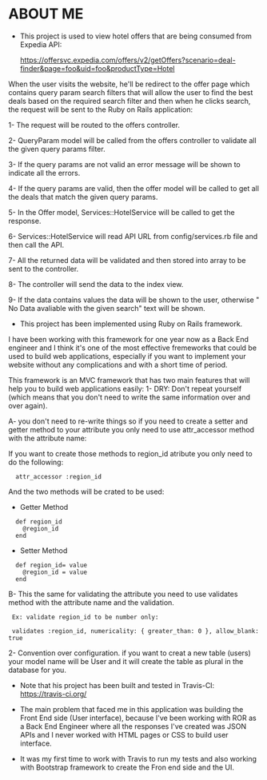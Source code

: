 # ABOUT ME


* This project is used to view hotel offers that are being consumed from Expedia API:

  https://offersvc.expedia.com/offers/v2/getOffers?scenario=deal-finder&page=foo&uid=foo&productType=Hotel

When the user visits the website, he'll be redirect to the offer page which contains query param search filters that will allow the user to find the best deals based on the required search filter and then when he clicks search, the request will be sent to the Ruby on Rails application:

1- The request will be routed to the offers controller.

2- QueryParam model will be called from the offers controller to validate all the given query params filter.

3- If the query params are not valid an error message will be shown to indicate all the errors.

4- If the query params are valid, then the offer model will be called to get all the deals that match the given query params.

5- In the Offer model, Services::HotelService will be called to get the response.

6- Services::HotelService will read API URL from config/services.rb file and then call the API.

7- All the returned data will be validated and then stored into array to be sent to the controller.

8- The controller will send the data to the index view.

9- If the data contains values the data will be shown to the user, otherwise "
No Data avaliable with the given search" text will be shown.

* This project has been implemented using Ruby on Rails framework.

I have been working with this framework for one year now as a Back End engineer and I think it's one of the most effective fremeworks that could be used to build web applications, especially if you want to implement your website without any complications and with a short time of period.

This framework is an MVC framework that has two main features that will help you to build web applications easily:
1- DRY: Don't repeat yourself (which means that you don't need to write the same information over and over again).

  A- you don't need to re-write things so if you need to create a setter and getter
    method to your attribute you only need to use attr_accessor method with the attribute name:

  If you want to create those methods to region_id atribute you only need to do the following: 

  ```
    attr_accessor :region_id
  ```
  And the two methods will be crated to be used:

  * Getter Method
  ```
    def region_id
      @region_id
    end
  ```

  * Setter Method
  ```
    def region_id= value
      @region_id = value
    end
  ```

  B- This the same for validating the attribute you need to use validates method
     with the attribute name and the validation.

     Ex: validate region_id to be number only:

     validates :region_id, numericality: { greater_than: 0 }, allow_blank: true

2- Convention over configuration.
  if you want to creat a new table (users) your model name will be User and it will create the table as plural in the database   for you.

* Note that his project has been built and tested in Travis-CI: https://travis-ci.org/

* The main problem that faced me in this application was building the Front End side (User interface), because I've been working with ROR as a Back End Engineer where all the responses I've created was JSON APIs and I never worked with HTML pages or CSS to build user interface.

* It was my first time to work with Travis to run my tests and also working with Bootstrap framework to create the Fron end side and the UI.
